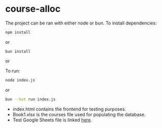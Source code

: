 # course-alloc

The project can be ran with either node or bun.
To install dependencies:

```bash
npm install
```

or

```
bun install
```

or

To run:

```bash
node index.js
```

or

```bash
bun --hot run index.js
```

- index.html contains the frontend for testing purposes.
- Book1.xlsx is the courses file used for populating the database.
- Test Google Sheets file is linked [here](https://docs.google.com/spreadsheets/d/1IUBE1QjigsLsrYMe9AzpWDGA7OmMqvoSk5Djh5A88V4).
